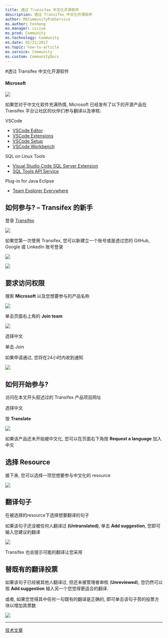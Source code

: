 ```yaml
---
title: 透过 Transifex 中文化开源软件
description: 透过 Transifex 中文化开源软件
author: MSCommunityPubService
ms.author: tesheng
ms.manager: csiism
ms.prod: Community
ms.technology: Community
ms.date: 02/21/2017
ms.topic: how-to-article
ms.service: Community
ms.custom: CommunityDocs
---
```


#透过 Transifex 中文化开源软件

#### Microsoft

![](./img/TA17022102/image1.png)

如果您对于中文化软件充满热情, Microsoft 已经发布了以下的开源产品在
Transifex 平台让社区的伙伴们参与翻译以及审核:

VSCode
- [VSCode Editor](https://www.transifex.com/microsoft-oss/vscode-editor/dashboard/)
- [VSCode Extensions](https://www.transifex.com/microsoft-oss/vscode-extensions/dashboard/)
- [VSCode Setup](https://www.transifex.com/microsoft-oss/vscode-setup/dashboard/)
- [VSCode Workbench](https://www.transifex.com/microsoft-oss/vscode-workbench/dashboard/) 

SQL on Linux Tools
- [Visual Studio Code SQL Server Extension](https://www.transifex.com/microsoft-oss/vscode-mssql/dashboard/)
- [SQL Tools API Service](https://www.transifex.com/microsoft-oss/sqltoolsservice/dashboard/)

Plug-in for Java Eclipse
- [Team Explorer Everywhere](https://www.transifex.com/microsoft-oss/team-explorer-everywhere/dashboard/)

如何参与? – Transifex 的新手
----------------------------

登录 [Transifex](https://www.transifex.com/)

![](./img/TA17022102/image2.png)

如果您第一次使用 Transifex, 您可以新建立一个账号或是透过您的 GitHub,
Google 或 LinkedIn 账号登录

![](./img/TA17022102/image3.png)

![](./img/TA17022102/image4.png)

要求访问权限
------------

搜索 **Microsoft** 以及您想要参与的产品名称

![](./img/TA17022102/image5.png)

单击页面右上角的 **Join team**

![](./img/TA17022102/image6.png)

选择中文

单击 Join

如果申请通过, 您将在24小时内收到通知

![](./img/TA17022102/image7.png)

如何开始参与?
-------------

访问在本文开头叙述过的 Transifex 产品项目网址

选择中文

按 **Translate**

![](./img/TA17022102/image8.png)

如果该产品还未开始被中文化, 您可以在页面右下角按 **Request a language**
加入中文

选择 Resource
-------------

接下来, 您可以选择一项您想要参与中文化的 resource

![](./img/TA17022102/image9.png)

翻译句子
--------

在被选择的resource下选择想要翻译的句子

如果该句子还没被任何人翻译过 **(Untranslated)**, 单击 **Add
suggestion**, 您即可输入您建议的翻译

![](./img/TA17022102/image10.png)

Transifex 也会提示可能的翻译让您采用

替既有的翻译投票
----------------

如果该句子已经被其他人翻译过, 但还未被管理者审核 (**Unreviewed**),
您仍然可以按 **Add suggestion** 输入另一个您觉得更适合的翻译.

或者, 如果您觉得其中任何一句既有的翻译是正确的,
即可单击该句子旁的投票方块以增加其票数

![](./img/TA17022102/image11.png)

--- 
[技术文章](http://aka.ms/msdnchina)
